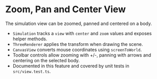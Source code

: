 # Zoom, Pan and Center View

The simulation view can be zoomed, panned and centered on a body.

- `Simulation` tracks a `view` with `center` and `zoom` values and exposes helper methods.
- `ThreeRenderer` applies the transform when drawing the scene.
- `CanvasView` converts mouse coordinates using `screenToWorld`.
- Toolbar controls allow zooming with +/-, panning with arrows and centering on the selected body.
- Documented in this feature and covered by unit tests in `src/view.test.ts`.
